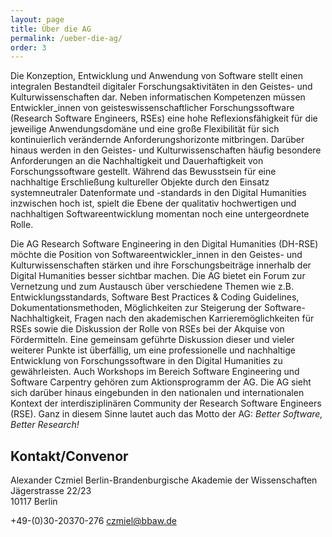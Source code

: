 ```yaml
---
layout: page
title: Über die AG
permalink: /ueber-die-ag/
order: 3
---
```



Die Konzeption, Entwicklung und Anwendung von Software stellt einen integralen Bestandteil digitaler Forschungsaktivitäten in den Geistes- und Kulturwissenschaften dar. Neben informatischen Kompetenzen müssen Entwickler_innen von geisteswissenschaftlicher Forschungssoftware (Research Software Engineers, RSEs) eine hohe Reflexionsfähigkeit für die jeweilige Anwendungsdomäne und eine große Flexibilität für sich kontinuierlich verändernde Anforderungshorizonte mitbringen. Darüber hinaus werden in den Geistes- und Kulturwissenschaften häufig besondere Anforderungen an die Nachhaltigkeit und Dauerhaftigkeit von Forschungssoftware gestellt. Während das Bewusstsein für eine nachhaltige Erschließung kultureller Objekte durch den Einsatz systemneutraler Datenformate und -standards in den Digital Humanities inzwischen hoch ist, spielt die Ebene der qualitativ hochwertigen und nachhaltigen Softwareentwicklung momentan noch eine untergeordnete Rolle.

Die AG Research Software Engineering in den Digital Humanities (DH-RSE) möchte die Position von Softwareentwickler_innen in den Geistes- und Kulturwissenschaften stärken und ihre Forschungsbeiträge innerhalb der Digital Humanities besser sichtbar machen. Die AG bietet ein Forum zur Vernetzung und zum Austausch über verschiedene Themen wie z.B. Entwicklungsstandards, Software Best Practices & Coding Guidelines, Dokumentationsmethoden, Möglichkeiten zur Steigerung der Software-Nachhaltigkeit, Fragen nach den akademischen Karrieremöglichkeiten für RSEs sowie die Diskussion der Rolle von RSEs bei der Akquise von Fördermitteln. Eine gemeinsam geführte Diskussion dieser und vieler weiterer Punkte ist überfällig, um eine professionelle und nachhaltige Entwicklung von Forschungssoftware in den Digital Humanities zu gewährleisten. Auch Workshops im Bereich Software Engineering und Software Carpentry gehören zum Aktionsprogramm der AG. Die AG sieht sich darüber hinaus eingebunden in den nationalen und internationalen Kontext der interdisziplinären Community der Research Software Engineers (RSE). Ganz in diesem Sinne lautet auch das Motto der AG: *Better Software, Better Research!*

## Kontakt/Convenor

Alexander Czmiel
Berlin-Brandenburgische Akademie der Wissenschaften
Jägerstrasse 22/23    
10117 Berlin  

+49-(0)30-20370-276 
czmiel@bbaw.de
